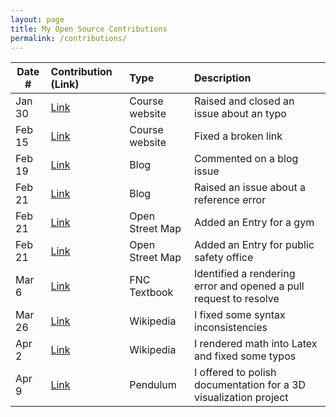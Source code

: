 ```yaml
---
layout: page
title: My Open Source Contributions
permalink: /contributions/
---
```


<!--
Type of the contribution should be "Wikipedia edit", "OpenStreet Map feature", "Documentation", "Course website", "Blog",
"Browser Add-on", etc.

The description should include a brief summary of what you did.

The link should bring us to a public page that shows your contribution.

Replace the first row with your own contribution.

-->

| Date # | Contribution (Link)                                               | Type            | Description                                                       |
| ------ | :---------------------------------------------------------------- | :-------------- | :---------------------------------------------------------------- |
| Jan 30 | [Link](https://github.com/joannakl/ossd/issues/34)                | Course website  | Raised and closed an issue about an typo                          |
| Feb 15 | [Link](https://github.com/joannakl/ossd/pull/46#issue-1586165097) | Course website  | Fixed a broken link                                               |
| Feb 19 | [Link](https://edstem.org/us/courses/34501/discussion/2620574)    | Blog            | Commented on a blog issue                                         |
| Feb 21 | [Link](https://github.com/ossd-s23/Charlie-XIAO-weekly/issues/2)  | Blog            | Raised an issue about a reference error                           |
| Feb 21 | [Link](https://www.openstreetmap.org/changeset/132838938)         | Open Street Map | Added an Entry for a gym                                          |
| Feb 21 | [Link](https://www.openstreetmap.org/changeset/132839107)         | Open Street Map | Added an Entry for public safety office                           |
| Mar 6  | [Link](https://github.com/fncbook/fnc/pull/8)                     | FNC Textbook    | Identified a rendering error and opened a pull request to resolve |
| Mar 26 | [Link](https://en.wikipedia.org/w/index.php?diff=prev&oldid=1146812219) | Wikipedia | I fixed some syntax inconsistencies                               |
| Apr 2  | [Link](https://en.wikipedia.org/w/index.php?diff=prev&oldid=1147904295) | Wikipedia | I rendered math into Latex and fixed some typos                   |
| Apr 9  | [Link](https://github.com/YuelongLi/Pendulum-beta/issues/4)       | Pendulum        | I offered to polish documentation for a 3D visualization project  |

